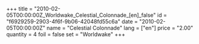 +++
title = "2010-02-05T00:00:00Z_Worldwake_Celestial_Colonnade_[en]_false"
id = "f6929259-2903-4f6f-9b06-42048fd55c6a"
date = "2010-02-05T00:00:00Z"
name = "Celestial Colonnade"
lang = ["en"]
price = "2.00"
quantity = 4
foil = false
set = "Worldwake"
+++
